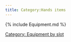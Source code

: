```yaml
---
title: Category:Hands items
---
```


{% include Equipment.md %}

[Category: Equipment by slot](Category:_Equipment_by_slot "wikilink")